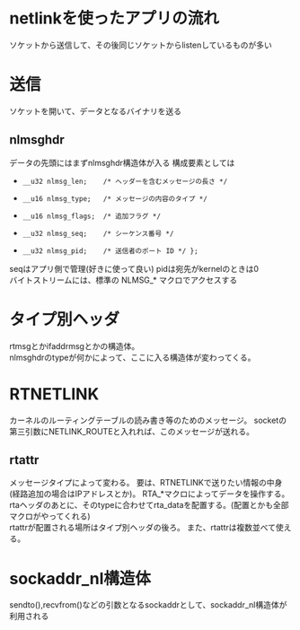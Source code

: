 # netlinkを使ったアプリの流れ
ソケットから送信して、その後同じソケットからlistenしているものが多い

# 送信
ソケットを開いて、データとなるバイナリを送る
## nlmsghdr
データの先頭にはまずnlmsghdr構造体が入る
構成要素としては
-     __u32 nlmsg_len;    /* ヘッダーを含むメッセージの長さ */
-     __u16 nlmsg_type;   /* メッセージの内容のタイプ */
-     __u16 nlmsg_flags;  /* 追加フラグ */
-     __u32 nlmsg_seq;    /* シーケンス番号 */
-     __u32 nlmsg_pid;    /* 送信者のポート ID */ }; 
seqはアプリ側で管理(好きに使って良い)
pidは宛先がkernelのときは0
<br>
バイトストリームには、標準の NLMSG_* マクロでアクセスする

# タイプ別ヘッダ
rtmsgとかifaddrmsgとかの構造体。
<br>
nlmsghdrのtypeが何かによって、ここに入る構造体が変わってくる。


# RTNETLINK
カーネルのルーティングテーブルの読み書き等のためのメッセージ。
socketの第三引数にNETLINK_ROUTEと入れれば、このメッセージが送れる。

## rtattr
メッセージタイプによって変わる。
要は、RTNETLINKで送りたい情報の中身(経路追加の場合はIPアドレスとか)。
RTA_*マクロによってデータを操作する。
rtaヘッダのあとに、そのtypeに合わせてrta_dataを配置する。(配置とかも全部マクロがやってくれる)
<br>
rtattrが配置される場所はタイプ別ヘッダの後ろ。
また、rtattrは複数並べて使える。

# sockaddr_nl構造体
sendto(),recvfrom()などの引数となるsockaddrとして、sockaddr_nl構造体が利用される